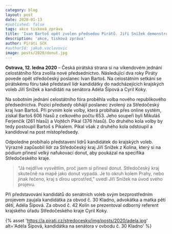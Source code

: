 ```yaml
---
category: blog
layout: post
date: 2020-01-13
#published: false
tags: akce tisková_zpráva
title: 'Ivan Bartoš opět zvolen předsedou Pirátů. Jiří Snížek demonstroval Středočeský kraj jako donut'
description: 'akce, tisková zpráva'
author: Piráti SčK
#authorId: jakub.vaclavovic
image: posts/2020/donut.jpg
---
```


**Ostrava, 12. ledna 2020** – Česká pirátská strana si na víkendovém jednání celostátního fóra zvolila nové předsednictvo. Následující dva roky Piráty povede opět středočeský poslanec Ivan Bartoš. Na celostátním setkání se pirátskému fóru také představil lídr kandidátky do nadcházejících krajských voleb Jiří Snížek a kandidáti na senátora Adéla Šípová a Cyril Koky.

Na sobotním jednání celostátního fóra proběhla volba nového republikového předsednictva. Pozici předsedy obhájil poslanec zvolený za Středočeský kraj Ivan Bartoš. Při prvním kole volby, která probíhala přes online systém, získal Bartoš 606 hlasů z celkového počtu 653. Jeho soupeři byli Mikuláš Ferjenčík (261 hlasů) a Vojtěch Pikal (376 hlasů). Do druhého kola volby by tedy postoupil Bartoš s Pikalem. Pikal však z druhého kola odstoupil a kandidoval na post místopředsedy.

Odpoledne probíhalo představení lídrů kandidátek do krajských voleb. Výrazně zapůsobil lídr za Středočeský kraj Jiří Snížek z Kolína, který si na pódium přinesl velký nafukovací donut, aby poukázal na specifika Středočeského kraje. 

> “Já nejdříve vysvětlím, proč jsem si přinesl donut. Středočeský kraj skutečně na mapě jako donut vypadá. Je to okruh kolem Prahy, nebo jinak řečeno, kraj s dírou uprostřed,” uvedl Jiří Snížek na úvod svého projevu.

Při představování kandidátů do senátních voleb svým bezprostředním projevem zaujala kandidátka za obvod č. 30 Kladno, advokátka a matka pěti dětí, Adéla Šípová. Za obvod č. 42 Kolín se prezentoval odborný referent krajského úřadu Středočeského kraje Cyril Koky.

{% asset 'https://a.pirati.cz/stredocesky/img/posts/2020/adela.jpg' alt='Adéla Šípová, kandidátka na senátora v ovbodu č. 30 Kladno' %}



 

